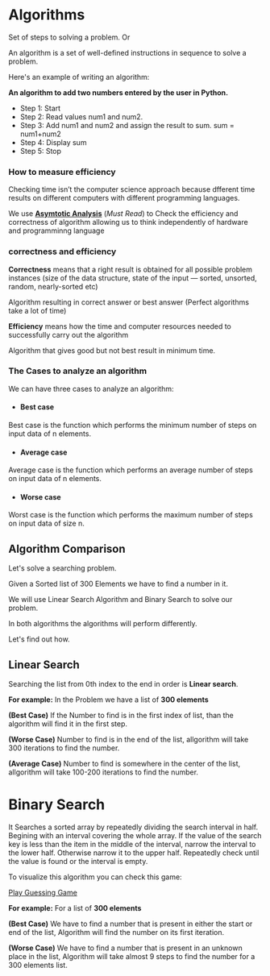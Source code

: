 # Algorithms
Set of steps to solving a problem. Or

An algorithm is a set of well-defined instructions in sequence to solve a problem.

Here's an example of writing an algorithm:

**An algorithm to add two numbers entered by the user in Python.**

* Step 1: Start
* Step 2: Read values num1 and num2. 
* Step 3: Add num1 and num2 and assign the result to sum.
          sum = num1+num2
* Step 4: Display sum 
* Step 5: Stop
### How to measure efficiency
Checking time isn’t the computer science approach because dfferent time results on different computers with different programming languages.

We use [**Asymtotic Analysis**](https://github.com/Habib0308/Design-Analysis-Of-Algorithms/blob/master/Notes/Asymtotic%20Analysis.md) (*Must Read*) to Check the efficiency and correctness of algorithm allowing us to think independently of hardware and programminng language

### correctness and efficiency
**Correctness** means that a right result is obtained for all possible problem instances (size of the data structure, state of the input — sorted, unsorted, random, nearly-sorted etc)

Algorithm resulting in correct answer or best answer (Perfect algorithms take a lot of time)

**Efficiency** means how the time and computer resources needed to successfully carry out the algorithm

Algorithm that gives good but not best result in minimum time.

### The Cases to analyze an algorithm
We can have three cases to analyze an algorithm:

*	#### Best case

Best case is the function which performs the minimum number of steps on input data of n elements.
*	#### Average case

Average case is the function which performs an average number of steps on input data of n elements.
*	#### Worse case

Worst case is the function which performs the maximum number of steps on input data of size n. 

## Algorithm Comparison
Let's solve a searching problem.

Given a Sorted list of 300 Elements we have to find a number in it.

We will use Linear Search Algorithm and Binary Search to solve our problem. 

In both algorithms the algorithms will perform differently. 

Let's find out how.

## Linear Search
Searching the list from 0th index to the end in order is **Linear search**.

**For example:** In the Problem we have a list of **300 elements**

**(Best Case)**
If the Number to find is in the first index of list, than the algorithm will find it in the first step.

**(Worse Case)**
Number to find is in the end of the list, allgorithm will take 300 iterations to find the number. 

**(Average Case)**
Number to find is somewhere in the center of the list, allgorithm will take 100-200 iterations to find the number. 
# Binary Search
It Searches a sorted array by repeatedly dividing the search interval in half. Begining with an interval covering the whole array. If the value of the search key is less than the item in the middle of the interval, narrow the interval to the lower half. Otherwise narrow it to the upper half. Repeatedly check until the value is found or the interval is empty.

To visualize this algorithm you can check this game:

[Play Guessing Game](https://www.khanacademy.org/computing/computer-science/algorithms/intro-to-algorithms/a/a-guessing-game)

**For example:** For a list of **300 elements**

**(Best Case)**
 We have to find a number that is present in either the start or end of the list, Algorithm will find the number on its first iteration. 

**(Worse Case)**
We have to find a number that is present in an unknown place in the list, Algorithm will take almost 9 steps to find the number for a 300 elements list. 
